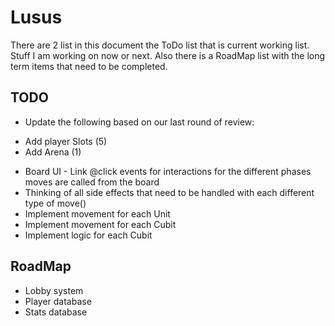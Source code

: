 # Lusus

There are 2 list in this document the ToDo list that is current working list. 
Stuff I am working on now or next. Also there is a RoadMap list with the long term items that need to be completed.

## TODO

* Update the following based on our last round of review:
- Add player Slots (5)
- Add Arena (1)
* Board UI - Link @click events for interactions for the different phases moves are called from the board
* Thinking of all side effects that need to be handled with each different type of move()
* Implement movement for each Unit
* Implement movement for each Cubit
* Implement logic for each Cubit

## RoadMap

* Lobby system
* Player database
* Stats database